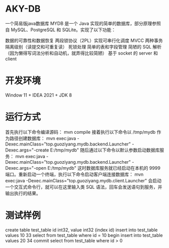 # AKY-DB
一个简易版java数据库
MYDB 是一个 Java 实现的简单的数据库，部分原理参照自 MySQL、PostgreSQL 和 SQLite。实现了以下功能：

数据的可靠性和数据恢复
两段锁协议（2PL）实现可串行化调度
MVCC
两种事务隔离级别（读提交和可重复读）
死锁处理
简单的表和字段管理
简陋的 SQL 解析（因为懒得写词法分析和自动机，就弄得比较简陋）
基于 socket 的 server 和 client

# 开发环境
Window 11 + IDEA 2021 + JDK 8

# 运行方式
首先执行以下命令编译源码：
mvn compile
接着执行以下命令以 /tmp/mydb 作为路径创建数据库：
mvn exec:java -Dexec.mainClass="top.guoziyang.mydb.backend.Launcher" -Dexec.args="-create E:/tmp/mydb"
随后通过以下命令以默认参数启动数据库服务：
mvn exec:java -Dexec.mainClass="top.guoziyang.mydb.backend.Launcher" -Dexec.args="-open E:/tmp/mydb"
这时数据库服务就已经启动在本机的 9999 端口。重新启动一个终端，执行以下命令启动客户端连接数据库：
mvn exec:java -Dexec.mainClass="top.guoziyang.mydb.client.Launcher"
会启动一个交互式命令行，就可以在这里输入类 SQL 语法，回车会发送语句到服务，并输出执行的结果。

# 测试样例
create table test_table id int32, value int32 (index id)
insert into test_table values 10 33
select from test_table where id = 10
begin
insert into test_table values 20 34
commit
select from test_table where id > 0
